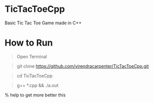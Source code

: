 # TicTacToeCpp
Basic Tic Tac Toe Game made in C++

# How to Run

> Open Terminal

> git clone https://github.com/virendracarpenter/TicTacToeCpp.git

> cd TicTacToeCpp

> g++ *.cpp && ./a.out 

% help to get more better this 
